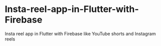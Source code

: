 # Insta-reel-app-in-Flutter-with-Firebase
Insta reel app in Flutter with Firebase like YouTube shorts and Instagram reels
